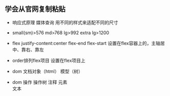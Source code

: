 ## 学会从官网复制粘贴
- 响应式原理
    媒体查询 用不同的样式来适配不同的尺寸
- small(sm)>576
  md>768
  lg>992
  extra lg>1200

- flex
    justify-content:center flex-end flex-start
    设置在flex容器上的，主轴居中、靠右、靠左

- order排列flex项目 设置在flex项目上

- dom
    文档对象（html） 模型（树）
- dom 操作 操作树
    注释
    元素    
    文本